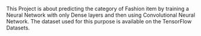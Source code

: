 This Project is about predicting the category of Fashion item by training a Neural Network with only Dense layers and then using Convolutional Neural Network. 
The dataset used for this purpose is available on the TensorFlow Datasets.
